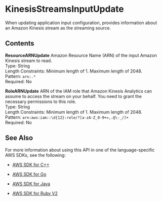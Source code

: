 # KinesisStreamsInputUpdate<a name="API_KinesisStreamsInputUpdate"></a>

When updating application input configuration, provides information about an Amazon Kinesis stream as the streaming source\.

## Contents<a name="API_KinesisStreamsInputUpdate_Contents"></a>

 **ResourceARNUpdate**   <a name="analytics-Type-KinesisStreamsInputUpdate-ResourceARNUpdate"></a>
Amazon Resource Name \(ARN\) of the input Amazon Kinesis stream to read\.  
Type: String  
Length Constraints: Minimum length of 1\. Maximum length of 2048\.  
Pattern: `arn:.*`   
Required: No

 **RoleARNUpdate**   <a name="analytics-Type-KinesisStreamsInputUpdate-RoleARNUpdate"></a>
ARN of the IAM role that Amazon Kinesis Analytics can assume to access the stream on your behalf\. You need to grant the necessary permissions to this role\.  
Type: String  
Length Constraints: Minimum length of 1\. Maximum length of 2048\.  
Pattern: `arn:aws:iam::\d{12}:role/?[a-zA-Z_0-9+=,.@\-_/]+`   
Required: No

## See Also<a name="API_KinesisStreamsInputUpdate_SeeAlso"></a>

For more information about using this API in one of the language\-specific AWS SDKs, see the following:

+  [AWS SDK for C\+\+](http://docs.aws.amazon.com/goto/SdkForCpp/kinesisanalytics-2015-08-14/KinesisStreamsInputUpdate) 

+  [AWS SDK for Go](http://docs.aws.amazon.com/goto/SdkForGoV1/kinesisanalytics-2015-08-14/KinesisStreamsInputUpdate) 

+  [AWS SDK for Java](http://docs.aws.amazon.com/goto/SdkForJava/kinesisanalytics-2015-08-14/KinesisStreamsInputUpdate) 

+  [AWS SDK for Ruby V2](http://docs.aws.amazon.com/goto/SdkForRubyV2/kinesisanalytics-2015-08-14/KinesisStreamsInputUpdate) 